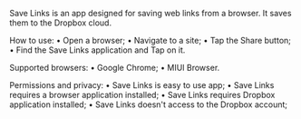 Save Links is an app designed for saving web links from a browser. It saves them to the Dropbox cloud.

How to use:
• Open a browser;
• Navigate to a site;
• Tap the Share button;
• Find the Save Links application and Tap on it.

Supported browsers:
• Google Chrome;
• MIUI Browser.

Permissions and privacy:
• Save Links is easy to use app;
• Save Links requires a browser application installed;
• Save Links requires Dropbox application installed;
• Save Links doesn't access to the Dropbox account;
